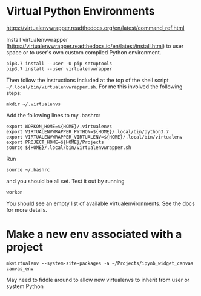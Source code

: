 
# Virtual Python Environments

https://virtualenvwrapper.readthedocs.org/en/latest/command_ref.html

Install virtualenvwrapper (https://virtualenvwrapper.readthedocs.io/en/latest/install.html) to user space or to user's own custom compiled Python environment.

    pip3.7 install --user -U pip setuptools
    pip3.7 install --user virtualenvwrapper

Then follow the instructions included at the top of the shell script `~/.local/bin/virtualenvwrapper.sh`.  For me this involved the following steps:

    mkdir ~/.virtualenvs

Add the following lines to my .bashrc:

    export WORKON_HOME=${HOME}/.virtualenvs
    export VIRTUALENVWRAPPER_PYTHON=${HOME}/.local/bin/python3.7
    export VIRTUALENVWRAPPER_VIRTUALENV=${HOME}/.local/bin/virtualenv
    export PROJECT_HOME=${HOME}/Projects
    source ${HOME}/.local/bin/virtualenvwrapper.sh

Run

    source ~/.bashrc

and you should be all set.  Test it out by running

    workon

You should see an empty list of available virtualenvironments.  See the docs for more details.


# Make a new env associated with a project

    mkvirtualenv --system-site-packages -a ~/Projects/ipynb_widget_canvas canvas_env


May need to fiddle around to allow new virtualenvs to inherit from user or system Python
